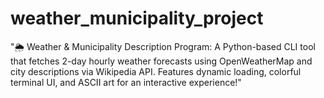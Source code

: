 # weather_municipality_project
"🌦️ Weather &amp; Municipality Description Program: A Python-based CLI tool that fetches 2-day hourly weather forecasts using OpenWeatherMap and city descriptions via Wikipedia API. Features dynamic loading, colorful terminal UI, and ASCII art for an interactive experience!"
